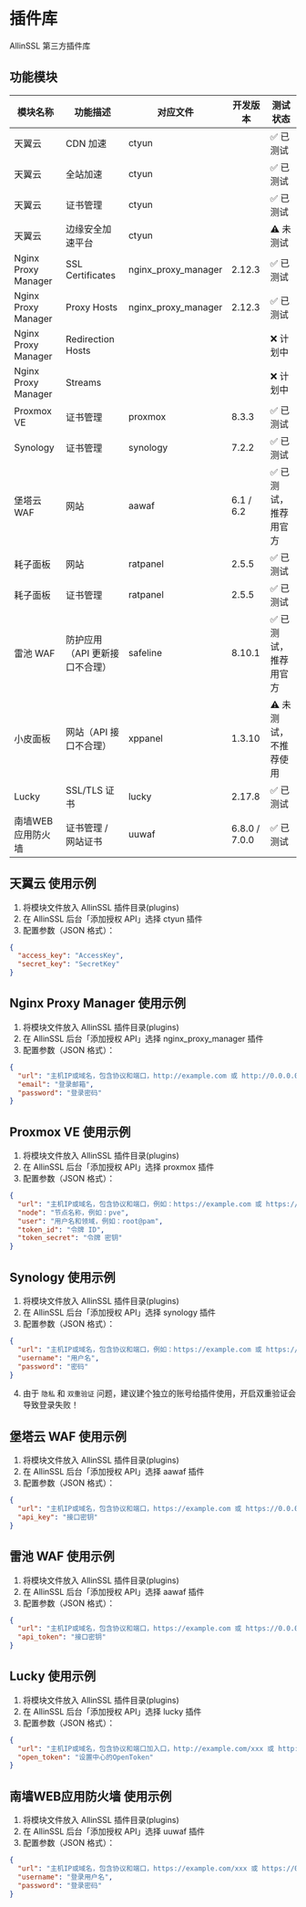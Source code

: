 # 插件库

AllinSSL 第三方插件库

## 功能模块

| 模块名称            | 功能描述                       | 对应文件            | 开发版本  | 测试状态              |
| ------------------- | ------------------------------ | ------------------- | --------- | --------------------- |
| 天翼云              | CDN 加速                       | ctyun               |           | ✅ 已测试             |
| 天翼云              | 全站加速                       | ctyun               |           | ✅ 已测试             |
| 天翼云              | 证书管理                       | ctyun               |           | ✅ 已测试             |
| 天翼云              | 边缘安全加速平台               | ctyun               |           | ⚠️ 未测试             |
| Nginx Proxy Manager | SSL Certificates               | nginx_proxy_manager | 2.12.3    | ✅ 已测试             |
| Nginx Proxy Manager | Proxy Hosts                    | nginx_proxy_manager | 2.12.3    | ✅ 已测试             |
| Nginx Proxy Manager | Redirection Hosts              |                     |           | ❌ 计划中             |
| Nginx Proxy Manager | Streams                        |                     |           | ❌ 计划中             |
| Proxmox VE          | 证书管理                       | proxmox             | 8.3.3     | ✅ 已测试             |
| Synology            | 证书管理                       | synology            | 7.2.2     | ✅ 已测试             |
| 堡塔云 WAF          | 网站                           | aawaf               | 6.1 / 6.2 | ✅ 已测试，推荐用官方 |
| 耗子面板            | 网站                           | ratpanel            | 2.5.5     | ✅ 已测试             |
| 耗子面板            | 证书管理                       | ratpanel            | 2.5.5     | ✅ 已测试             |
| 雷池 WAF            | 防护应用（API 更新接口不合理） | safeline            | 8.10.1    | ✅ 已测试，推荐用官方 |
| 小皮面板            | 网站（API 接口不合理）         | xppanel             | 1.3.10    | ⚠️ 未测试，不推荐使用 |
| Lucky               | SSL/TLS 证书                   | lucky               | 2.17.8    | ✅ 已测试             |
| 南墙WEB应用防火墙               | 证书管理 / 网站证书                   | uuwaf               | 6.8.0 / 7.0.0   | ✅ 已测试             |

## 天翼云 使用示例

1. 将模块文件放入 AllinSSL 插件目录(plugins)
2. 在 AllinSSL 后台「添加授权 API」选择 ctyun 插件
3. 配置参数（JSON 格式）：

```json
{
  "access_key": "AccessKey",
  "secret_key": "SecretKey"
}
```

## Nginx Proxy Manager 使用示例

1. 将模块文件放入 AllinSSL 插件目录(plugins)
2. 在 AllinSSL 后台「添加授权 API」选择 nginx_proxy_manager 插件
3. 配置参数（JSON 格式）：

```json
{
  "url": "主机IP或域名，包含协议和端口，http://example.com 或 http://0.0.0.0:81",
  "email": "登录邮箱",
  "password": "登录密码"
}
```

## Proxmox VE 使用示例

1. 将模块文件放入 AllinSSL 插件目录(plugins)
2. 在 AllinSSL 后台「添加授权 API」选择 proxmox 插件
3. 配置参数（JSON 格式）：

```json
{
  "url": "主机IP或域名，包含协议和端口，例如：https://example.com 或 https://0.0.0.0:8006",
  "node": "节点名称，例如：pve",
  "user": "用户名和领域，例如：root@pam",
  "token_id": "令牌 ID",
  "token_secret": "令牌 密钥"
}
```

## Synology 使用示例

1. 将模块文件放入 AllinSSL 插件目录(plugins)
2. 在 AllinSSL 后台「添加授权 API」选择 synology 插件
3. 配置参数（JSON 格式）：

```json
{
  "url": "主机IP或域名，包含协议和端口，例如：https://example.com 或 https://0.0.0.0:5001",
  "username": "用户名",
  "password": "密码"
}
```

4.  由于 `隐私` 和 `双重验证` 问题，建议建个独立的账号给插件使用，开启双重验证会导致登录失败！

## 堡塔云 WAF 使用示例

1. 将模块文件放入 AllinSSL 插件目录(plugins)
2. 在 AllinSSL 后台「添加授权 API」选择 aawaf 插件
3. 配置参数（JSON 格式）：

```json
{
  "url": "主机IP或域名，包含协议和端口，https://example.com 或 https://0.0.0.0:8379",
  "api_key": "接口密钥"
}
```

## 雷池 WAF 使用示例

1. 将模块文件放入 AllinSSL 插件目录(plugins)
2. 在 AllinSSL 后台「添加授权 API」选择 aawaf 插件
3. 配置参数（JSON 格式）：

```json
{
  "url": "主机IP或域名，包含协议和端口，https://example.com 或 https://0.0.0.0:9443",
  "api_token": "接口密钥"
}
```

## Lucky 使用示例

1. 将模块文件放入 AllinSSL 插件目录(plugins)
2. 在 AllinSSL 后台「添加授权 API」选择 lucky 插件
3. 配置参数（JSON 格式）：

```json
{
  "url": "主机IP或域名，包含协议和端口加入口，http://example.com/xxx 或 http://0.0.0.0:16601/xxx",
  "open_token": "设置中心的OpenToken"
}
```

## 南墙WEB应用防火墙 使用示例

1. 将模块文件放入 AllinSSL 插件目录(plugins)
2. 在 AllinSSL 后台「添加授权 API」选择 uuwaf 插件
3. 配置参数（JSON 格式）：

```json
{
  "url": "主机IP或域名，包含协议和端口，https://example.com/xxx 或 https://0.0.0.0:4443",
  "username": "登录用户名",
  "password": "登录密码"
}
```

